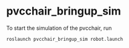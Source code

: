 pvcchair_bringup_sim
===

To start the simulation of the pvcchair, run

```bash
roslaunch pvcchair_bringup_sim robot.launch
```
